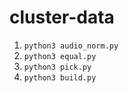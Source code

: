 # cluster-data

1. `python3 audio_norm.py`
2. `python3 equal.py`
3. `python3 pick.py`
4. `python3 build.py`
